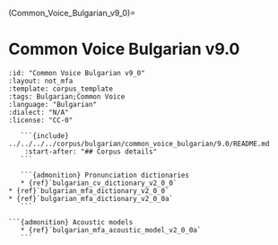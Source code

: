 
(Common_Voice_Bulgarian_v9_0)=
# Common Voice Bulgarian v9.0

``````{corpus} Common Voice Bulgarian v9.0
:id: "Common Voice Bulgarian v9_0"
:layout: not_mfa
:template: corpus_template
:tags: Bulgarian;Common Voice
:language: "Bulgarian"
:dialect: "N/A"
:license: "CC-0"

   ```{include} ../../../../corpus/bulgarian/common_voice_bulgarian/9.0/README.md
    :start-after: "## Corpus details"
   ```

   ```{admonition} Pronunciation dictionaries
   * {ref}`bulgarian_cv_dictionary_v2_0_0`
* {ref}`bulgarian_mfa_dictionary_v2_0_0`
* {ref}`bulgarian_mfa_dictionary_v2_0_0a`
   ```

```{admonition} Acoustic models
   * {ref}`bulgarian_mfa_acoustic_model_v2_0_0a`
   ```
``````
